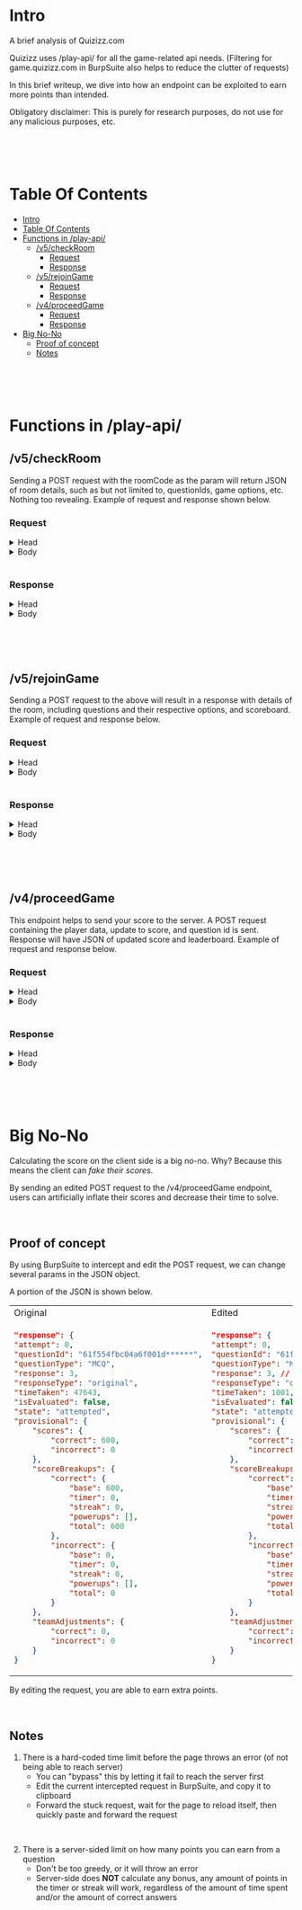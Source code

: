 # Intro

A brief analysis of Quizizz.com

Quizizz uses /play-api/ for all the game-related api needs. (Filtering for game.quizizz.com in BurpSuite also helps to reduce the clutter of requests)

In this brief writeup, we dive into how an endpoint can be exploited to earn more points than intended.

Obligatory disclaimer: This is purely for research purposes, do not use for any malicious purposes, etc.

<br/><br/><br/>

# Table Of Contents

- [Intro](#intro)
- [Table Of Contents](#table-of-contents)
- [Functions in /play-api/](#functions-in-play-api)
	- [/v5/checkRoom](#v5checkroom)
		- [Request](#request)
		- [Response](#response)
	- [/v5/rejoinGame](#v5rejoingame)
		- [Request](#request-1)
		- [Response](#response-1)
	- [/v4/proceedGame](#v4proceedgame)
		- [Request](#request-2)
		- [Response](#response-2)
- [Big No-No](#big-no-no)
	- [Proof of concept](#proof-of-concept)
	- [Notes](#notes)

<br/><br/><br/>

# Functions in /play-api/

## /v5/checkRoom

Sending a POST request with the roomCode as the param will return JSON of room details, such as but not limited to, questionIds, game options, etc. Nothing too revealing. Example of request and response shown below.

### Request
<details>
  <summary>Head</summary>
  
  ```
POST /play-api/v5/checkRoom HTTP/1.1
Host: game.quizizz.com
Connection: close
Content-Length: 23
sec-ch-ua: ******
Accept: application/json
experiment-name: main_main
X-CSRF-TOKEN: ******
sec-ch-ua-mobile: ?0
User-Agent: ******
Content-Type: application/json
Origin: https://quizizz.com
Sec-Fetch-Site: same-site
Sec-Fetch-Mode: cors
Sec-Fetch-Dest: empty
Referer: https://quizizz.com/
Accept-Encoding: gzip, deflate
Accept-Language: en-US,en;q=0.9
Cookie: _gid=******; _ga_N10L950FVL=******; _ga=******
  ```

</details>

<details>
  <summary>Body</summary>
  
  ```json
{"roomCode":"40******"}
  ```

</details>

<br/>

### Response
<details>
  <summary>Head</summary>
  
  ```
HTTP/1.1 200 OK
Date: ******
Content-Type: application/json; charset=utf-8
Content-Length: 1676
Connection: close
X-Powered-By: Express
Access-Control-Allow-Origin: https://quizizz.com
Vary: Origin
Access-Control-Allow-Credentials: true
ETag: ******
  ```
  
</details>

<details>
  <summary>Body</summary>
  
  ```json
{
    "__cid__": null,
    "room": {
        "hash": "61f555496b2e4c001d******",
        "type": "async",
        "expiry": ******,
        "createdAt": 1643468******,
        "version": [{
            "type": "MCQ",
            "version": 2
        }],
        "code": "40******",
        "assignments": null,
        "deleted": false,
        "experiment": "recommAdm_exp",
        "hostId": "61f552ccbecace001d******",
        "hostSessionId": "",
        "hostOccupation": "other",
        "canvas": {
            "host": false,
            "player": false
        },
        "options": {
            "groupIds": null,
            "jumble": true,
            "jumbleAnswers": true,
            "limitAttempts": 0,
            "loginRequired": false,
            "memes": true,
            "showAnswers": true,
            "showAnswers_2": "always",
            "studentLeaderboard": true,
            "studentMusic": true,
            "studentQuizReview": true,
            "studentQuizReview_2": "yes",
            "timer": true,
            "timer_3": "classic",
            "redemption": "yes",
            "powerups": "yes",
            "nicknameGenerator": false,
            "adaptive": false,
            "questionsPerAttempt": 0,
            "memeset": "5c65cf51a7d584001a******"
        },
        "questions": ["61f5538dfb7262001d******", "61f554fbc04a6f001d******"],
        "groupIds": [],
        "groupsInfo": {
            "mode": "check",
            "create": {},
            "gcl": [],
            "assigned": [],
            "hasGCL": false,
            "assignedTo": {},
            "data": {
                "title": null,
                "description": null
            },
            "grading": {
                "isGraded": true,
                "maxPoints": 100
            }
        },
        "startedAt": 1643468******,
        "state": "running",
        "totalCorrect": 8,
        "totalPlayers": 6,
        "totalQuestions": 10,
        "assignmentTitle": null,
        "versionId": "61f553674f136f001d******",
        "collectionId": null,
        "unitId": null,
        "replayOf": null,
        "courseId": null,
        "reopenable": true,
        "reopened": true,
        "soloApis": null,
        "subscription": {
            "playerLimit": 500,
            "trialEndAt": null,
            "adsFree": false,
            "branding": false
        },
        "simGame": false,
        "metadata": {},
        "responseLink": "shard",
        "totalAnswerableQuestions": 2,
        "traits": {
            "isQuizWithoutCorrectAnswer": false,
            "totalSlides": 0
        },
        "organization": "",
        "isShared": false,
        "createGroup": null
    },
    "player": {
        "isAllowed": true,
        "loginRequired": false,
        "attempts": []
    }
}
  ```
  
</details>

<br/><br/><br/>

## /v5/rejoinGame
Sending a POST request to the above will result in a response with details of the room, including questions and their respective options, and scoreboard. Example of request and response below.

### Request
<details>
  <summary>Head</summary>
  
  ```
POST /play-api/v5/rejoinGame HTTP/1.1
Host: game.quizizz.com
Connection: close
Content-Length: 176
sec-ch-ua: ******
Accept: application/json
experiment-name: main_main
X-CSRF-TOKEN: ******
sec-ch-ua-mobile: ?0
User-Agent: ******
Content-Type: application/json
Origin: https://quizizz.com
Sec-Fetch-Site: same-site
Sec-Fetch-Mode: cors
Sec-Fetch-Dest: empty
Referer: https://quizizz.com/
Accept-Encoding: gzip, deflate
Accept-Language: en-US,en;q=0.9
Cookie: _gid=******; _ga_N10L950FVL=******; _ga=******
  ```
  
</details>

<details>
  <summary>Body</summary>
  
  ```json
{
	"roomHash": "61f555496b2e4c001d******",
	"playerId": "************",
	"type": "async",
	"state": "running",
	"startSource": "rejoin|gameOver",
	"powerupInternalVersion": "13",
	"soloApis": "v2"
}
  ```
  
</details>

<br/>

### Response
<details>
  <summary>Head</summary>
  
  ```
HTTP/1.1 200 OK
Date: ******
Content-Type: application/json; charset=utf-8
Content-Length: 11105
Connection: close
X-Powered-By: Express
Access-Control-Allow-Origin: https://quizizz.com
Vary: Origin
Access-Control-Allow-Credentials: true
ETag: ******
  ```
  
</details>

<details>
  <summary>Body</summary>
  
  ```json
{
	"__cid__": null,
	"room": {
		"db": "redis",
		"code": "40******",
		"assignments": null,
		"createdAt": 1643468105531,
		"deleted": false,
		"experiment": "recommAdm_exp",
		"hash": "61f555496b2e4c001d******",
		"hostId": "61f552ccbecace001d******",
		"hostSessionId": "",
		"hostOccupation": "other",
		"canvas": {
			"host": false,
			"player": false
		},
		"name": "testing",
		"options": {
			"groupIds": null,
			"jumble": true,
			"jumbleAnswers": true,
			"limitAttempts": 0,
			"loginRequired": false,
			"memes": true,
			"showAnswers": true,
			"showAnswers_2": "always",
			"studentLeaderboard": true,
			"studentMusic": true,
			"studentQuizReview": true,
			"studentQuizReview_2": "yes",
			"timer": true,
			"timer_3": "classic",
			"redemption": "yes",
			"powerups": "yes",
			"nicknameGenerator": false,
			"adaptive": false,
			"questionsPerAttempt": 0,
			"memeset": "5c65cf51a7d584001a******"
		},
		"questions": {
			"61f554fbc04a6f001d******": {
				"_id": "61f554fbc04a6f001d******",
				"type": "MCQ",
				"ver": 2,
				"published": true,
				"structure": {
					"settings": {
						"hasCorrectAnswer": true,
						"fibDataType": "string"
					},
					"theme": {
						"fontColor": {
							"text": "#5D2057"
						},
						"background": {
							"color": "#FFFFFF",
							"image": "",
							"video": ""
						},
						"shape": {
							"largeShapeColor": "#F2F2F2",
							"smallShapeColor": "#9A4292"
						},
						"titleFontFamily": "Quicksand",
						"fontFamily": "Quicksand"
					},
					"explain": {
						"math": {
							"latex": [],
							"template": null
						},
						"type": "text",
						"hasMath": false,
						"media": [],
						"text": ""
					},
					"kind": "MCQ",
					"query": {
						"math": {
							"latex": [],
							"template": null
						},
						"type": "text",
						"hasMath": false,
						"media": [],
						"text": "<p>******[question1]******</p>"
					},
					"options": [{
						"math": {
							"latex": [],
							"template": null
						},
						"type": "text",
						"hasMath": false,
						"media": [],
						"text": "<p>******[option1]******</p>"
					}, {
						"math": {
							"latex": [],
							"template": null
						},
						"type": "text",
						"hasMath": false,
						"media": [],
						"text": "<p>******[option2]******</p>"
					}, {
						"math": {
							"latex": [],
							"template": null
						},
						"type": "text",
						"hasMath": false,
						"media": [],
						"text": "<p>******[option3]******</p>"
					}, {
						"math": {
							"latex": [],
							"template": null
						},
						"type": "text",
						"hasMath": false,
						"media": [],
						"text": "<p>******[option4]******</p>"
					}],
					"hasMath": false,
					"answer": 3
				},
				"topics": [],
				"isSuperParent": false,
				"teleportFrom": null,
				"createdAt": "2022-01-******",
				"updated": "2022-01-******",
				"__v": 0,
				"time": 30000,
				"state": "inactive",
				"attempt": 0,
				"cause": ""
			},
			"61f5538dfb7262001d******": {
				"_id": "61f5538dfb7262001d******",
				"type": "MCQ",
				"ver": 2,
				"published": true,
				"structure": {
					"settings": {
						"hasCorrectAnswer": true,
						"fibDataType": "string"
					},
					"theme": {
						"fontColor": {
							"text": "#5D2057"
						},
						"background": {
							"color": "#FFFFFF",
							"image": "",
							"video": ""
						},
						"shape": {
							"largeShapeColor": "#F2F2F2",
							"smallShapeColor": "#9A4292"
						},
						"titleFontFamily": "Quicksand",
						"fontFamily": "Quicksand"
					},
					"explain": {
						"math": {
							"latex": [],
							"template": null
						},
						"type": "text",
						"hasMath": false,
						"media": [],
						"text": ""
					},
					"kind": "MCQ",
					"query": {
						"math": {
							"latex": [],
							"template": null
						},
						"type": "text",
						"hasMath": false,
						"media": [],
						"text": "<p>******[question2]******</p>"
					},
					"options": [{
						"math": {
							"latex": [],
							"template": null
						},
						"type": "text",
						"hasMath": false,
						"media": [],
						"text": "<p>******[option1]******</p>"
					}, {
						"math": {
							"latex": [],
							"template": null
						},
						"type": "text",
						"hasMath": false,
						"media": [],
						"text": "<p>******[option2]******</p>"
					}, {
						"math": {
							"latex": [],
							"template": null
						},
						"type": "text",
						"hasMath": false,
						"media": [],
						"text": "<p>******[option3]******</p>"
					}, {
						"math": {
							"latex": [],
							"template": null
						},
						"type": "text",
						"hasMath": false,
						"media": [],
						"text": "<p>******[option4]******</p>"
					}],
					"hasMath": false,
					"answer": 1
				},
				"topics": [],
				"isSuperParent": false,
				"teleportFrom": null,
				"createdAt": "2022-01-******",
				"updated": "2022-01-******",
				"__v": 0,
				"time": 30000,
				"state": "inactive",
				"attempt": 0,
				"cause": ""
			}
		},
		"quizId": "3b5******427346365******8686f6f******1b74b04b9f******0b43e8eb4a2",
		"quizName": "testing",
		"groupIds": [],
		"groupsInfo": {
			"mode": "check",
			"create": {},
			"gcl": [],
			"assigned": [],
			"hasGCL": false,
			"assignedTo": {},
			"data": {
				"title": null,
				"description": null
			},
			"grading": {
				"isGraded": true,
				"maxPoints": 100
			}
		},
		"startedAt": 16434******31,
		"state": "running",
		"totalCorrect": 10,
		"totalPlayers": 7,
		"totalQuestions": 12,
		"type": "async",
		"assignmentTitle": null,
		"versionId": "61f553674f136f001d******",
		"expiry": 1******,
		"collectionId": null,
		"unitId": null,
		"replayOf": null,
		"courseId": null,
		"reopenable": true,
		"reopened": true,
		"soloApis": null,
		"subscription": {
			"playerLimit": 500,
			"trialEndAt": null,
			"adsFree": false,
			"branding": false
		},
		"simGame": false,
		"metadata": {},
		"responseLink": "shard",
		"totalAnswerableQuestions": 2,
		"traits": {
			"isQuizWithoutCorrectAnswer": false,
			"totalSlides": 0
		},
		"organization": "",
		"isShared": false,
		"players": [{
			"assignment": null,
			"attempts": [],
			"createdAt": 16434******53,
			"currentStreak": 2,
			"deleted": false,
			"experiment": "curriculum_exp",
			"id": "testing01",
			"isOver": true,
			"isUnderage": false,
			"lastPlayedAt": 1643******616,
			"locale": "en",
			"maximumStreak": 2,
			"metadata": {
				"type": "******",
				"model": "******",
				"ua": {
					"family": "******",
					"version": "******"
				},
				"os": {
					"family": "******",
					"version": "******"
				}
			},
			"mongoId": null,
			"monster": 23,
			"monsterId": 23,
			"name": "",
			"origin": "******",
			"playerId": "******01",
			"playerMetadata": {},
			"powerupEffects": [],
			"powerups": [],
			"questions": null,
			"rank": 1,
			"score": 1940,
			"startedAt": 1643******753,
			"totalAttempt": 2,
			"totalCorrect": 2,
			"totalResponses": 2,
			"uid": "8b******-b689-4******9c-******5f34e5",
			"userAddons": null
		}, 
		"questionIds": ["61f5538dfb7262001d******", "61f554fbc04a6f001d******"]
	},
	"player": {
		"assignment": null,
		"attempts": [],
		"createdAt": 1643******550,
		"currentStreak": 2,
		"deleted": false,
		"experiment": "main_main",
		"id": "testing007**",
		"isOver": true,
		"isUnderage": false,
		"lastPlayedAt": 1643******774,
		"locale": "en",
		"maximumStreak": 2,
		"metadata": {
			"type": "desktop",
			"model": "Other",
			"ua": {
				"family": "Chrome",
				"version": "89.0.4389"
			},
			"os": {
				"family": "Windows",
				"version": "10.0.0"
			}
		},
		"mongoId": null,
		"monster": 20,
		"monsterId": 20,
		"name": "",
		"origin": "web",
		"playerId": "******007**",
		"playerMetadata": {},
		"powerupEffects": [],
		"powerups": [],
		"questions": null,
		"rank": 4,
		"score": 1200,
		"startedAt": 1643******550,
		"totalAttempt": 2,
		"totalCorrect": 2,
		"totalResponses": 3,
		"uid": "******",
		"userAddons": null,
		"responses": [{
			"id": "61f55b761015ce001d******",
			"createdAt": "2022-01-******",
			"deleted": false,
			"elapsed": 18640,
			"isCorrect": false,
			"playerId": "******007**",
			"questionId": "61f5538dfb7262001d******",
			"questionType": "MCQ",
			"response": 3,
			"scoreBreakup": {
				"base": 0,
				"timer": 0,
				"streak": 0,
				"powerups": [],
				"total": 0
			},
			"score": 0,
			"timeTaken": 1831,
			"teamAdjustment": 0,
			"_v": "r2",
			"attempt": 0,
			"state": "attempted",
			"metadata": {
				"rescored": []
			}
		}, {
			"id": "******",
			"createdAt": "2022-01-******",
			"deleted": false,
			"elapsed": 81395,
			"isCorrect": true,
			"playerId": "testing007**",
			"questionId": "61f554fbc04a6f001d******",
			"questionType": "MCQ",
			"response": 3,
			"scoreBreakup": {
				"base": 600,
				"timer": 0,
				"streak": 0,
				"powerups": [],
				"total": 600
			},
			"score": 600,
			"timeTaken": 47643,
			"teamAdjustment": 0,
			"_v": "r2",
			"attempt": 0,
			"state": "attempted",
			"metadata": {
				"rescored": []
			}
		}, {
			"id": "61f55bc2a1dcec00******",
			"createdAt": "2022-01-******",
			"deleted": false,
			"elapsed": 95214,
			"isCorrect": true,
			"playerId": "******007**",
			"questionId": "61f5538dfb7262001d******",
			"questionType": "MCQ",
			"response": 1,
			"scoreBreakup": {
				"base": 600,
				"timer": 0,
				"streak": 0,
				"powerups": [],
				"total": 600
			},
			"score": 600,
			"timeTaken": 2210,
			"teamAdjustment": 0,
			"_v": "r2",
			"attempt": 1,
			"state": "attempted",
			"metadata": {
				"rescored": []
			}
		}],
		"scoreTrail": []
	},
	"powerupConfigVersion": "13"
}
  ```
  
</details>

<br/><br/><br/>

## /v4/proceedGame
This endpoint helps to send your score to the server. A POST request containing the player data, update to score, and question id is sent. Response will have JSON of updated score and leaderboard. Example of request and response below.

### Request
<details>
  <summary>Head</summary>
  
  ```
POST /play-api/v4/proceedGame HTTP/1.1
Host: game.quizizz.com
Connection: close
Content-Length: 651
sec-ch-ua: ******
Accept: application/json
experiment-name: main_main
X-CSRF-TOKEN: ******
sec-ch-ua-mobile: ?0
User-Agent: ******
Content-Type: application/json
Origin: https://quizizz.com
Sec-Fetch-Site: same-site
Sec-Fetch-Mode: cors
Sec-Fetch-Dest: empty
Referer: https://quizizz.com/
Accept-Encoding: gzip, deflate
Accept-Language: en-US,en;q=0.9
Cookie: _gid=******; _ga_N10L950FVL=******; _ga=******; suid=******
  ```
  
</details>

<details>
  <summary>Body</summary>
  
  ```json
{
	"roomHash": "61f555496b2e4c001d******",
	"playerId": "******007**",
	"response": {
		"attempt": 0,
		"questionId": "61f554fbc04a6f001d******",
		"questionType": "MCQ",
		"response": 3,
		"responseType": "original",
		"timeTaken": 47643,
		"isEvaluated": false,
		"state": "attempted",
		"provisional": {
			"scores": {
				"correct": 600,
				"incorrect": 0
			},
			"scoreBreakups": {
				"correct": {
					"base": 600,
					"timer": 0,
					"streak": 0,
					"powerups": [],
					"total": 600
				},
				"incorrect": {
					"base": 0,
					"timer": 0,
					"streak": 0,
					"powerups": [],
					"total": 0
				}
			},
			"teamAdjustments": {
				"correct": 0,
				"incorrect": 0
			}
		}
	},
	"questionId": "61f554fbc04a6f001d******",
	"powerupEffects": {
		"destroy": []
	},
	"gameType": "async",
	"quizVersionId": "61f553674f136f001d******",
	"elapsed": 0
}
  ```
  
</details>

<br/>

### Response
<details>
  <summary>Head</summary>
  
  ```
HTTP/1.1 200 OK
Date: ******
Content-Type: application/json; charset=utf-8
Content-Length: 1094
Connection: close
X-Powered-By: Express
Access-Control-Allow-Origin: https://quizizz.com
Vary: Origin
Access-Control-Allow-Credentials: true
ETag: ******
  ```
  
</details>
  
</details>

<details>
  <summary>Body</summary>
  
  ```json
{
	"__cid__": null,
	"response": {
		"id": "61f55bb431ead1001d******",
		"createdAt": "2022-01-******",
		"deleted": false,
		"elapsed": 81395,
		"isCorrect": true,
		"playerId": "testing007**",
		"questionId": "61f554fbc04a6f001d******",
		"questionType": "MCQ",
		"response": 3,
		"scoreBreakup": {
			"base": 600,
			"timer": 0,
			"streak": 0,
			"powerups": [],
			"total": 600
		},
		"score": 600,
		"timeTaken": 47643,
		"teamAdjustment": 0,
		"_v": "r2",
		"attempt": 0,
		"state": "attempted",
		"metadata": {
			"rescored": []
		}
	},
	"playerId": "******007**",
	"question": {
		"structure": {
			"answer": 3
		}
	},
	"player": {
		"currentStreak": 1,
		"maximumStreak": 1
	},
	"powerupEffects": [],
	"leaderboard": [{
		"playerId": "******01",
		"score": 1940,
		"rank": 1,
		"monsterId": 23,
		"origin": "******",
		"userAddons": null
	}, {
		"playerId": "******02",
		"score": 1930,
		"rank": 2,
		"monsterId": 24,
		"origin": "******",
		"userAddons": null
	}, {
		"playerId": "******02**",
		"score": 1560,
		"rank": 3,
		"monsterId": 30,
		"origin": "******",
		"userAddons": null
	}, {
		"playerId": "******007",
		"score": 900,
		"rank": 4,
		"monsterId": 7,
		"origin": "******",
		"userAddons": null
	}, {
		"playerId": "******007**",
		"score": 600,
		"rank": 5,
		"monsterId": 20,
		"origin": "******",
		"userAddons": null
	}],
	"playerCount": 5,
	"err": null
}
  ```
  
</details>

<br/><br/><br/>

# Big No-No
Calculating the score on the client side is a big no-no. Why? Because this means the client can *fake their scores*.

By sending an edited POST request to the /v4/proceedGame endpoint, users can artificially inflate their scores and decrease their time to solve.

<br/>

## Proof of concept
By using BurpSuite to intercept and edit the POST request, we can change several params in the JSON object.

A portion of the JSON is shown below.

<table>
<tr>
<td>Original</td>
<td>Edited</td>
</tr>

<tr>
<td>

```json
"response": {
"attempt": 0,
"questionId": "61f554fbc04a6f001d******",
"questionType": "MCQ",
"response": 3,
"responseType": "original",
"timeTaken": 47643,
"isEvaluated": false,
"state": "attempted",
"provisional": {
	"scores": {
		"correct": 600,
		"incorrect": 0
	},
	"scoreBreakups": {
		"correct": {
			"base": 600,
			"timer": 0,
			"streak": 0,
			"powerups": [],
			"total": 600
		},
		"incorrect": {
			"base": 0,
			"timer": 0,
			"streak": 0,
			"powerups": [],
			"total": 0
		}
	},
	"teamAdjustments": {
		"correct": 0,
		"incorrect": 0
	}
}
```

</td>
<td>

```json
"response": {
"attempt": 0,
"questionId": "61f554fbc04a6f001d******",
"questionType": "MCQ",
"response": 3, // this can be edited
"responseType": "original",
"timeTaken": 1001, // decrease solve time
"isEvaluated": false,
"state": "attempted",
"provisional": {
	"scores": {
		"correct": 2200, // change your total score here
		"incorrect": 0
	},
	"scoreBreakups": {
		"correct": {
			"base": 2000, // change score here too
			"timer": 200, // usually adds bonus score if you solve fast
			"streak": 0, // you can also add more score here
			"powerups": [],
			"total": 2200 // change your total score here (again)
		},
		"incorrect": {
			"base": 0,
			"timer": 0,
			"streak": 0,
			"powerups": [],
			"total": 0
		}
	},
	"teamAdjustments": {
		"correct": 0,
		"incorrect": 0
	}
}
```

</td>
</tr>
</table>

By editing the request, you are able to earn extra points.

<br/>

## Notes

1. There is a hard-coded time limit before the page throws an error (of not being able to reach server)
	- You can "bypass" this by letting it fail to reach the server first
	- Edit the current intercepted request in BurpSuite, and copy it to clipboard
	- Forward the stuck request, wait for the page to reload itself, then quickly paste and forward the request

<br/>

2. There is a server-sided limit on how many points you can earn from a question
	- Don't be too greedy, or it will throw an error
	- Server-side does **NOT** calculate any bonus, any amount of points in the timer or streak will work, regardless of the amount of time spent and/or the amount of correct answers

